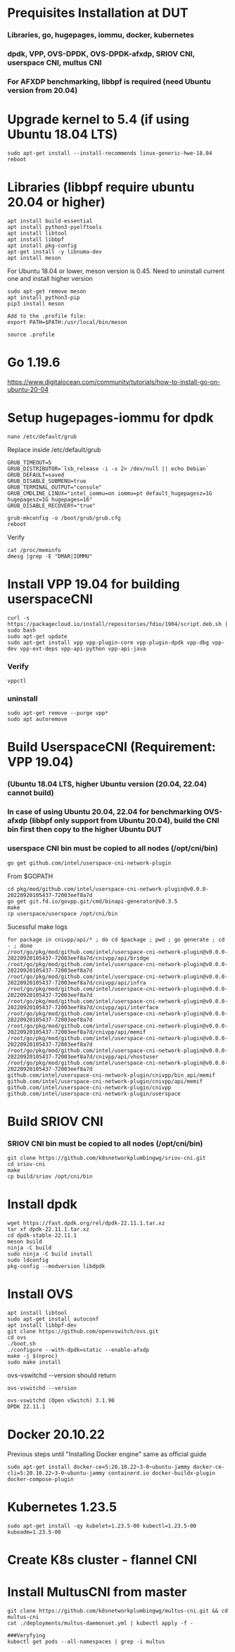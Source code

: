 # Prequisites Installation at DUT
### Libraries, go, hugepages, iommu, docker, kubernetes
### dpdk, VPP, OVS-DPDK, OVS-DPDK-afxdp, SRIOV CNI, userspace CNI, multus CNI
### For AFXDP benchmarking, libbpf is required (need Ubuntu version from 20.04)

# Upgrade kernel to 5.4 (if using Ubuntu 18.04 LTS)
```
sudo apt-get install --install-recommends linux-generic-hwe-18.04
reboot
```

# Libraries (libbpf require ubuntu 20.04 or higher)
```
apt install build-essential
apt install python3-pyelftools
apt install libtool
apt install libbpf
apt install pkg-config
apt-get install -y libnuma-dev
apt install meson
```
For Ubuntu 18.04 or lower, meson version is 0.45. Need to uninstall current one and install higher version
```
sudo apt-get remove meson
apt install python3-pip
pip3 install meson

Add to the .profile file:
export PATH=$PATH:/usr/local/bin/meson

source .profile
```

# Go 1.19.6
https://www.digitalocean.com/community/tutorials/how-to-install-go-on-ubuntu-20-04

# Setup hugepages-iommu for dpdk
```
nano /etc/default/grub
```
Replace inside /etc/default/grub
```
GRUB_TIMEOUT=5
GRUB_DISTRIBUTOR=`lsb_release -i -s 2> /dev/null || echo Debian`
GRUB_DEFAULT=saved
GRUB_DISABLE_SUBMENU=true
GRUB_TERMINAL_OUTPUT="console"
GRUB_CMDLINE_LINUX="intel_iommu=on iommu=pt default_hugepagesz=1G hugepagesz=1G hugepages=16"
GRUB_DISABLE_RECOVERY="true"
```
```
grub-mkconfig -o /boot/grub/grub.cfg
reboot
```
Verify
```
cat /proc/meminfo
dmesg |grep -E "DMAR|IOMMU"
```

# Install VPP 19.04 for building userspaceCNI
``` 
curl -s https://packagecloud.io/install/repositories/fdio/1904/script.deb.sh | sudo bash
sudo apt-get update
sudo apt-get install vpp vpp-plugin-core vpp-plugin-dpdk vpp-dbg vpp-dev vpp-ext-deps vpp-api-python vpp-api-java
```

### Verify
```
vppctl
```
### uninstall
```
sudo apt-get remove --purge vpp*
sudo apt autoremove
```

# Build UserspaceCNI (Requirement: VPP 19.04)
### (Ubuntu 18.04 LTS, higher Ubuntu version (20.04, 22.04) cannot build)
### In case of using Ubuntu 20.04, 22.04 for benchmarking OVS-afxdp (libbpf only support from Ubuntu 20.04), build the CNI bin first then copy to the higher Ubuntu DUT
### userspace CNI bin must be copied to all nodes (/opt/cni/bin)
```
go get github.com/intel/userspace-cni-network-plugin
```
From $GOPATH
```
cd pkg/mod/github.com/intel/userspace-cni-network-plugin@v0.0.0-20220920105437-72003eef8a7d
go get git.fd.io/govpp.git/cmd/binapi-generator@v0.3.5
make
cp userspace/userspace /opt/cni/bin
```
Sucessful make logs
```
for package in cnivpp/api/* ; do cd $package ; pwd ; go generate ; cd - ; done
/root/go/pkg/mod/github.com/intel/userspace-cni-network-plugin@v0.0.0-20220920105437-72003eef8a7d/cnivpp/api/bridge
/root/go/pkg/mod/github.com/intel/userspace-cni-network-plugin@v0.0.0-20220920105437-72003eef8a7d
/root/go/pkg/mod/github.com/intel/userspace-cni-network-plugin@v0.0.0-20220920105437-72003eef8a7d/cnivpp/api/infra
/root/go/pkg/mod/github.com/intel/userspace-cni-network-plugin@v0.0.0-20220920105437-72003eef8a7d
/root/go/pkg/mod/github.com/intel/userspace-cni-network-plugin@v0.0.0-20220920105437-72003eef8a7d/cnivpp/api/interface
/root/go/pkg/mod/github.com/intel/userspace-cni-network-plugin@v0.0.0-20220920105437-72003eef8a7d
/root/go/pkg/mod/github.com/intel/userspace-cni-network-plugin@v0.0.0-20220920105437-72003eef8a7d/cnivpp/api/memif
/root/go/pkg/mod/github.com/intel/userspace-cni-network-plugin@v0.0.0-20220920105437-72003eef8a7d
/root/go/pkg/mod/github.com/intel/userspace-cni-network-plugin@v0.0.0-20220920105437-72003eef8a7d/cnivpp/api/vhostuser
/root/go/pkg/mod/github.com/intel/userspace-cni-network-plugin@v0.0.0-20220920105437-72003eef8a7d
github.com/intel/userspace-cni-network-plugin/cnivpp/bin_api/memif
github.com/intel/userspace-cni-network-plugin/cnivpp/api/memif
github.com/intel/userspace-cni-network-plugin/cnivpp
github.com/intel/userspace-cni-network-plugin/userspace
```

# Build SRIOV CNI
### SRIOV CNI bin must be copied to all nodes (/opt/cni/bin)
```
git clone https://github.com/k8snetworkplumbingwg/sriov-cni.git
cd sriov-cni
make
cp build/sriov /opt/cni/bin
```
# Install dpdk
```
wget https://fast.dpdk.org/rel/dpdk-22.11.1.tar.xz
tar xf dpdk-22.11.1.tar.xz
cd dpdk-stable-22.11.1
meson build
ninja -C build
sudo ninja -C build install
sudo ldconfig
pkg-config --modversion libdpdk
```

# Install OVS
```
apt install libtool
sudo apt-get install autoconf
apt install libbpf-dev
git clone https://github.com/openvswitch/ovs.git
cd ovs
./boot.sh
./configure --with-dpdk=static --enable-afxdp
make -j $(nproc)
sudo make install
```

ovs-vswitchd --version should return
```
ovs-vswitchd --version

ovs-vswitchd (Open vSwitch) 3.1.90
DPDK 22.11.1
```

# Docker 20.10.22 
Previous steps until "Installing Docker engine" same as official guide
```
sudo apt-get install docker-ce=5:20.10.22~3-0~ubuntu-jammy docker-ce-cli=5:20.10.22~3-0~ubuntu-jammy containerd.io docker-buildx-plugin docker-compose-plugin
```

# Kubernetes 1.23.5
```
sudo apt-get install -qy kubelet=1.23.5-00 kubectl=1.23.5-00 kubeadm=1.23.5-00
```

# Create K8s cluster - flannel CNI

# Install MultusCNI from master
```
git clone https://github.com/k8snetworkplumbingwg/multus-cni.git && cd multus-cni
cat ./deployments/multus-daemonset.yml | kubectl apply -f -

###Veryfying
kubectl get pods --all-namespaces | grep -i multus
```
